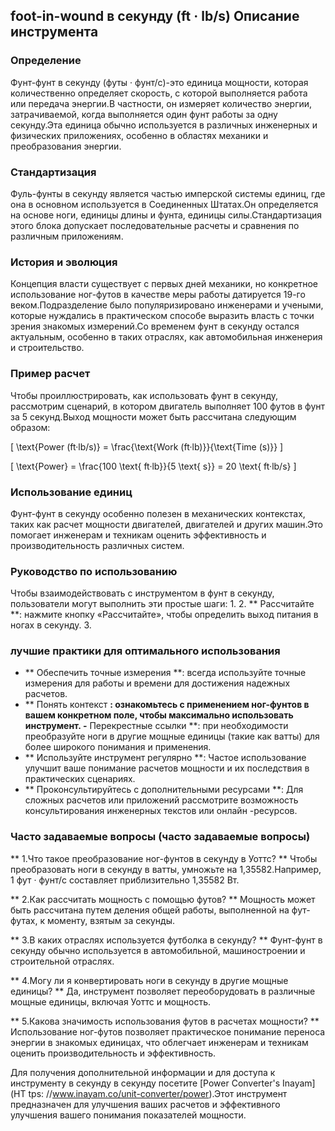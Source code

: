 ## foot-in-wound в секунду (ft · lb/s) Описание инструмента

### Определение
Фунт-фунт в секунду (футы · фунт/с)-это единица мощности, которая количественно определяет скорость, с которой выполняется работа или передача энергии.В частности, он измеряет количество энергии, затрачиваемой, когда выполняется один фунт работы за одну секунду.Эта единица обычно используется в различных инженерных и физических приложениях, особенно в областях механики и преобразования энергии.

### Стандартизация
Фуль-фунты в секунду является частью имперской системы единиц, где она в основном используется в Соединенных Штатах.Он определяется на основе ноги, единицы длины и фунта, единицы силы.Стандартизация этого блока допускает последовательные расчеты и сравнения по различным приложениям.

### История и эволюция
Концепция власти существует с первых дней механики, но конкретное использование ног-футов в качестве меры работы датируется 19-го веком.Подразделение было популяризировано инженерами и учеными, которые нуждались в практическом способе выразить власть с точки зрения знакомых измерений.Со временем фунт в секунду остался актуальным, особенно в таких отраслях, как автомобильная инженерия и строительство.

### Пример расчет
Чтобы проиллюстрировать, как использовать фунт в секунду, рассмотрим сценарий, в котором двигатель выполняет 100 футов в фунт за 5 секунд.Выход мощности может быть рассчитана следующим образом:

\[ \text{Power (ft·lb/s)} = \frac{\text{Work (ft·lb)}}{\text{Time (s)}} \]

\[ \text{Power} = \frac{100 \text{ ft·lb}}{5 \text{ s}} = 20 \text{ ft·lb/s} \]

### Использование единиц
Фунт-фунт в секунду особенно полезен в механических контекстах, таких как расчет мощности двигателей, двигателей и других машин.Это помогает инженерам и техникам оценить эффективность и производительность различных систем.

### Руководство по использованию
Чтобы взаимодействовать с инструментом в фунт в секунду, пользователи могут выполнить эти простые шаги:
1.
2. ** Рассчитайте **: нажмите кнопку «Рассчитайте», чтобы определить выход питания в ногах в секунду.
3.

### лучшие практики для оптимального использования
- ** Обеспечить точные измерения **: всегда используйте точные измерения для работы и времени для достижения надежных расчетов.
- ** Понять контекст **: ознакомьтесь с применением ног-фунтов в вашем конкретном поле, чтобы максимально использовать инструмент.
-** Перекрестные ссылки **: при необходимости преобразуйте ноги в другие мощные единицы (такие как ватты) для более широкого понимания и применения.
- ** Используйте инструмент регулярно **: Частое использование улучшит ваше понимание расчетов мощности и их последствия в практических сценариях.
- ** Проконсультируйтесь с дополнительными ресурсами **: Для сложных расчетов или приложений рассмотрите возможность консультирования инженерных текстов или онлайн -ресурсов.

### Часто задаваемые вопросы (часто задаваемые вопросы)

** 1.Что такое преобразование ног-фунтов в секунду в Уоттс? **
Чтобы преобразовать ноги в секунду в ватты, умножьте на 1,35582.Например, 1 фут · фунт/с составляет приблизительно 1,35582 Вт.

** 2.Как рассчитать мощность с помощью футов? **
Мощность может быть рассчитана путем деления общей работы, выполненной на фут-футах, к моменту, взятым за секунды.

** 3.В каких отраслях используется футболка в секунду? **
Фунт-фунт в секунду обычно используется в автомобильной, машиностроении и строительной отраслях.

** 4.Могу ли я конвертировать ноги в секунду в другие мощные единицы? **
Да, инструмент позволяет переоборудовать в различные мощные единицы, включая Уоттс и мощность.

** 5.Какова значимость использования футов в расчетах мощности? **
Использование ног-футов позволяет практическое понимание переноса энергии в знакомых единицах, что облегчает инженерам и техникам оценить производительность и эффективность.

Для получения дополнительной информации и для доступа к инструменту в секунду в секунду посетите [Power Converter's Inayam] (HT tps: //www.inayam.co/unit-converter/power).Этот инструмент предназначен для улучшения ваших расчетов и эффективного улучшения вашего понимания показателей мощности.